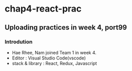 # chap4-react-prac
## Uploading practices in week 4, port99 ##
### Introdution
- Hae Rhee, Nam joined Team 1 in week 4.
- Editor : Visual Studio Code(vscode)
- stack & library : React, Redux, Javascript
